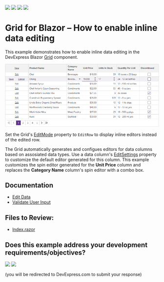 <!-- default badges list -->
![](https://img.shields.io/endpoint?url=https://codecentral.devexpress.com/api/v1/VersionRange/515149708/23.1.3%2B)
[![](https://img.shields.io/badge/Open_in_DevExpress_Support_Center-FF7200?style=flat-square&logo=DevExpress&logoColor=white)](https://supportcenter.devexpress.com/ticket/details/T1103487)
[![](https://img.shields.io/badge/📖_How_to_use_DevExpress_Examples-e9f6fc?style=flat-square)](https://docs.devexpress.com/GeneralInformation/403183)
[![](https://img.shields.io/badge/💬_Leave_Feedback-feecdd?style=flat-square)](#does-this-example-address-your-development-requirementsobjectives)
<!-- default badges end -->
# Grid for Blazor – How to enable inline data editing

This example demonstrates how to enable inline data editing in the DevExpress Blazor [Grid](https://docs.devexpress.com/Blazor/403143/grid) component. 

![Inline editing](inline-editing.png)

Set the Grid's [EditMode](https://docs.devexpress.com/Blazor/DevExpress.Blazor.DxGrid.EditMode) property to `EditRow` to display inline editors instead of the edited row.

The Grid automatically generates and configues editors for data columns based on assosiated data types. Use a data column's [EditSettings](https://docs.devexpress.com/Blazor/DevExpress.Blazor.DxGridDataColumn.EditSettings) property to customize the default editor generated for this column. This example customizes the spin editor generated for the **Unit Price** column and replaces the **Category Name** column's spin editor with a combo box.

## Documentation 

* [Edit Data](https://docs.devexpress.com/Blazor/403454/components/grid/edit-data)
* [Validate User Input](https://docs.devexpress.com/Blazor/404443/components/grid/validation)

## Files to Review:

* [Index.razor](./EditRow/Pages/Index.razor)
<!-- feedback -->
## Does this example address your development requirements/objectives?

[<img src="https://www.devexpress.com/support/examples/i/yes-button.svg"/>](https://www.devexpress.com/support/examples/survey.xml?utm_source=github&utm_campaign=blazor-grid-row-editing&~~~was_helpful=yes) [<img src="https://www.devexpress.com/support/examples/i/no-button.svg"/>](https://www.devexpress.com/support/examples/survey.xml?utm_source=github&utm_campaign=blazor-grid-row-editing&~~~was_helpful=no)

(you will be redirected to DevExpress.com to submit your response)
<!-- feedback end -->
